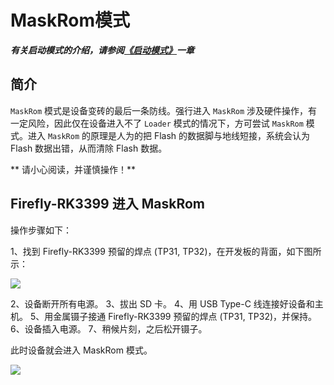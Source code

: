 # MaskRom模式

***有关启动模式的介绍，请参阅[《启动模式》](bootmode.html)一章*** 

## 简介

`MaskRom` 模式是设备变砖的最后一条防线。强行进入 `MaskRom` 涉及硬件操作，有一定风险，因此仅在设备进入不了 `Loader` 模式的情况下，方可尝试 `MaskRom` 模式。进入 `MaskRom` 的原理是人为的把 Flash 的数据脚与地线短接，系统会认为 Flash 数据出错，从而清除 Flash 数据。

** 请小心阅读，并谨慎操作！** 

## Firefly-RK3399 进入 MaskRom

操作步骤如下：

1、找到 Firefly-RK3399 预留的焊点 (TP31, TP32)，在开发板的背面，如下图所示：

![](img/Firefly-RK3399_maskrom1.png)

2、设备断开所有电源。
3、拔出 SD 卡。
4、用 USB Type-C 线连接好设备和主机。
5、用金属镊子接通 Firefly-RK3399 预留的焊点 (TP31, TP32)，并保持。
6、设备插入电源。
7、稍候片刻，之后松开镊子。

此时设备就会进入 MaskRom 模式。

![](img/maskrom2.jpg)